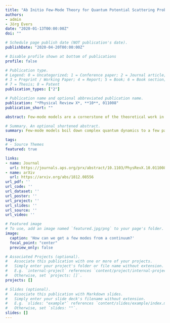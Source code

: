 ```yaml
---
title: "Ab Initio Few-Mode Theory for Quantum Potential Scattering Problems"
authors:
- admin
- Jörg Evers
date: "2020-01-13T00:00:00Z"
doi: ""

# Schedule page publish date (NOT publication's date).
publishDate: "2020-04-20T00:00:00Z"

# Disable profile shown at bottom of publications
profile: false

# Publication type.
# Legend: 0 = Uncategorized; 1 = Conference paper; 2 = Journal article;
# 3 = Preprint / Working Paper; 4 = Report; 5 = Book; 6 = Book section;
# 7 = Thesis; 8 = Patent
publication_types: ["2"]

# Publication name and optional abbreviated publication name.
publication: "*Physical Review X*, **10**, 011008"
publication_short: ""

abstract: Few-mode models are a cornerstone of the theoretical work in quantum optics, with the famous single-mode Jaynes-Cummings model being only the most prominent example. In this work, we develop an *ab initio* few-mode theory, a framework connecting few-mode system-bath models to *ab initio* methods. We first present a method to derive exact few-mode Hamiltonians for noninteracting quantum potential scattering problems and demonstrate how to rigorously reconstruct the scattering matrix from such few-mode Hamiltonians. We show that, upon inclusion of a background scattering contribution, an *ab initio* version of the well-known input-output formalism is equivalent to standard scattering theory. On the basis of these exact results for noninteracting systems, we construct an effective few-mode expansion scheme for interacting theories, which allows us to extract the relevant degrees of freedom from a continuum in an open quantum system. As a whole, our results demonstrate that few-mode as well as input-output models can be extended to a general class of problems and open up the associated toolbox to be applied to various platforms and extreme regimes. We outline differences of the *ab initio* results to standard model assumptions, which may lead to qualitatively different effects in certain regimes. The formalism is exemplified in various simple physical scenarios. In the process, we provide a proof of concept of the method, demonstrate important properties of the expansion scheme, and exemplify new features in extreme regimes.

# Summary. An optional shortened abstract.
summary: Few-mode models boil down complex quantum dynamics to a few parameters. Our work expands such models to a full-fledged theory, allowing applications in more extreme regimes.

tags:
# - Source Themes
featured: true

links:
- name: Journal
  url: https://journals.aps.org/prx/abstract/10.1103/PhysRevX.10.011008
- name: arXiv
  url: https://arxiv.org/abs/1812.08556
url_pdf: ''
url_code: ''
url_dataset: ''
url_poster: ''
url_project: ''
url_slides: ''
url_source: ''
url_video: ''

# Featured image
# To use, add an image named `featured.jpg/png` to your page's folder. 
image:
  caption: 'How can we get a few modes from a continuum?'
  focal_point: "center"
  preview_only: false

# Associated Projects (optional).
#   Associate this publication with one or more of your projects.
#   Simply enter your project's folder or file name without extension.
#   E.g. `internal-project` references `content/project/internal-project/index.md`.
#   Otherwise, set `projects: []`.
projects: []

# Slides (optional).
#   Associate this publication with Markdown slides.
#   Simply enter your slide deck's filename without extension.
#   E.g. `slides: "example"` references `content/slides/example/index.md`.
#   Otherwise, set `slides: ""`.
slides: []
---
```


<!-- {{% alert note %}}
Click the *Cite* button above to demo the feature to enable visitors to import publication metadata into their reference management software.
{{% /alert %}}

{{% alert note %}}
Click the *Slides* button above to demo Academic's Markdown slides feature.
{{% /alert %}}

Supplementary notes can be added here, including [code and math](https://sourcethemes.com/academic/docs/writing-markdown-latex/). -->
